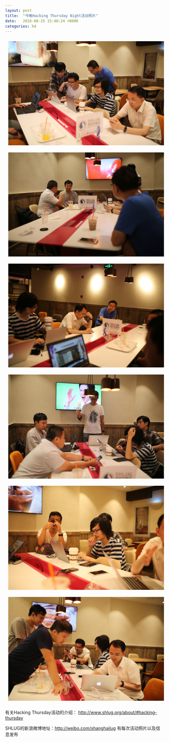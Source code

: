 ```yaml
---
layout: post
title:  "今晚Hacking Thursday Night活动照片"
date:   2016-08-25 15:48:24 +0000
categories: h4
---
```


[<img style='margin:10px;' src='https://raw.githubusercontent.com/shanghailug/res2016/master/g825.h4/g825_2006_0700+08.1920p.jpg'>](https://raw.githubusercontent.com/shanghailug/res2016/master/g825.h4/g825_2006_0700+08.JPG)
[<img style='margin:10px;' src='https://raw.githubusercontent.com/shanghailug/res2016/master/g825.h4/g825_2007_0900+08.1920p.jpg'>](https://raw.githubusercontent.com/shanghailug/res2016/master/g825.h4/g825_2007_0900+08.JPG)
[<img style='margin:10px;' src='https://raw.githubusercontent.com/shanghailug/res2016/master/g825.h4/g825_2011_2300+08.1920p.jpg'>](https://raw.githubusercontent.com/shanghailug/res2016/master/g825.h4/g825_2011_2300+08.JPG)
[<img style='margin:10px;' src='https://raw.githubusercontent.com/shanghailug/res2016/master/g825.h4/g825_2105_5200+08.1920p.jpg'>](https://raw.githubusercontent.com/shanghailug/res2016/master/g825.h4/g825_2105_5200+08.JPG)
[<img style='margin:10px;' src='https://raw.githubusercontent.com/shanghailug/res2016/master/g825.h4/g825_2122_3600+08.1920p.jpg'>](https://raw.githubusercontent.com/shanghailug/res2016/master/g825.h4/g825_2122_3600+08.JPG)
[<img style='margin:10px;' src='https://raw.githubusercontent.com/shanghailug/res2016/master/g825.h4/g825_2126_3800+08.1920p.jpg'>](https://raw.githubusercontent.com/shanghailug/res2016/master/g825.h4/g825_2126_3800+08.JPG)

有关Hacking Thursday活动的介绍：
http://www.shlug.org/about/#hacking-thursday

SHLUG的新浪微博地址：http://weibo.com/shanghailug 有每次活动照片以及信息发布


